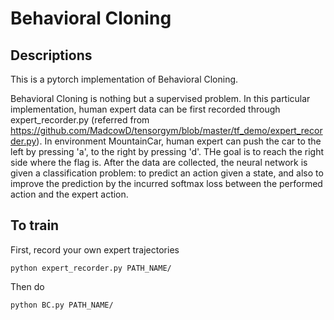 # Behavioral Cloning

## Descriptions
This is a pytorch implementation of Behavioral Cloning.

Behavioral Cloning is nothing but a supervised problem. In this particular implementation, human expert data can be first recorded through expert_recorder.py (referred from https://github.com/MadcowD/tensorgym/blob/master/tf_demo/expert_recorder.py). In environment MountainCar, human expert can push the car to the left by pressing 'a', to the right by pressing 'd'. THe goal is to reach the right side where the flag is. After the data are collected, the neural network is given a classification problem: to predict an action given a state, and also to improve the prediction by the incurred softmax loss between the performed action and the expert action.

## To train
First, record your own expert trajectories
```bath
python expert_recorder.py PATH_NAME/
```
Then do
```bath
python BC.py PATH_NAME/
```


